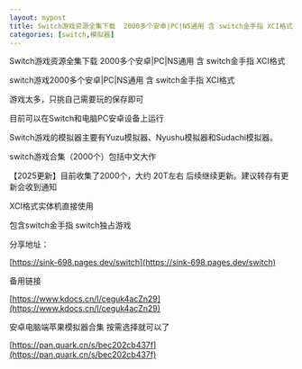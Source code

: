 ```yaml
---
layout: mypost
title: Switch游戏资源全集下载  2000多个安卓|PC|NS通用 含 switch金手指 XCI格式
categories: [switch,模拟器]
---
```


Switch游戏资源全集下载  2000多个安卓|PC|NS通用 含 switch金手指 XCI格式                                 

switch游戏2000多个安卓|PC|NS通用 含 switch金手指 XCI格式

游戏太多，只挑自己需要玩的保存即可 ‌

目前可以在Switch和电脑PC安卓设备上运行

Switch游戏的模拟器主要有Yuzu模拟器、Nyushu模拟器和Sudachi模拟器。

switch游戏合集（2000个）包括中文大作

【2025更新】目前收集了2000个，大约 20T左右 后续继续更新。建议转存有更新会收到通知

XCI格式实体机直接使用

包含switch金手指 switch独占游戏

分享地址：

[https://sink-698.pages.dev/switch](https://sink-698.pages.dev/switch)

备用链接

[https://www.kdocs.cn/l/ceguk4acZn29](https://www.kdocs.cn/l/ceguk4acZn29)

安卓电脑端苹果模拟器合集 按需选择就可以了

[https://pan.quark.cn/s/bec202cb437f](https://pan.quark.cn/s/bec202cb437f)
